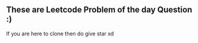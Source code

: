 ## These are Leetcode Problem of the day Question :)

If you are here to clone then do give star xd
